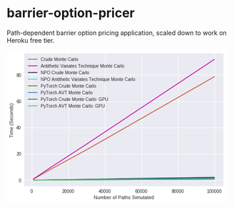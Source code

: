 # barrier-option-pricer
Path-dependent barrier option pricing application, scaled down to work on Heroku free tier.

![alt text](assets/full_bench.png)
